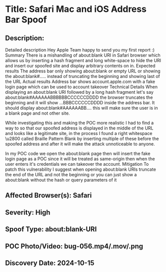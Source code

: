 # Title: Safari Mac and iOS Address Bar Spoof

## Description: 
Detailed description
Hey Apple Team happy to send you my first report :)
Summary
There is a mishandling of about:blank URI in Safari browser which allows us by inserting a hash fragment and long white-space to hide the URI and insert our spoofed site and display arbitrary contents on in.
Expected results
The address bar only showing about:blank or empty URL or showing the about:blank#..... instead of truncating the beginning and showing last of the URL
Actual results
Address bar shows account.apple.com with a fake login page which can be used to account takeover
Technical Details
When displaying an about:blank URI followed by a long hash fragment let's say about:blank#AAAAAABBBBBBCCCCCCDDDD the browser truncates the beginning and it will show ...BBBCCCCCCDDDD inside the address bar. It should display about:blank#AAAAAABB.... this will make sure the user is in a blank page and not other site.

While investigating this and making the POC more realistic I had to find a way to so that our spoofed address is displayed in the middle of the URL and looks like a legitimate site, in the process I found a right whitespace \u2800 called Braille Pattern Blank by inserting multiple of these before the spoofed address and after it will make the attack unnoticeable to anyone.

In my POC code we open the about:blank page then will insert the fake login page as a POC since it will be treated as same-origin then when the user enters it's credentials we can takeover the account.
Mitigation
To patch this vulnerability I suggest when opening about:blank URIs truncate the end of the URL and not the beginning or you can just show a about:blank without the hash or query parameters of it


## Affected Browser(s): Safari

## Severity: High

## Spoof Type: about:blank-URI

## POC Photo/Video: bug-056.mp4/.mov/.png

## Discovery Date: 2024-10-15


